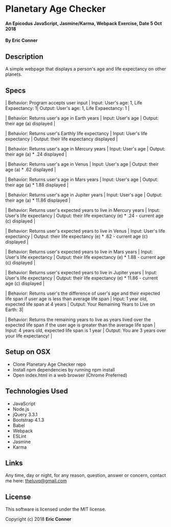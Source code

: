 # Planetary Age Checker

#### An Epicodus JavaScript, Jasmine/Karma, Webpack Exercise, Date 5 Oct 2018

#### By Eric Conner

## Description

A simple webpage that displays a person's age and life expectancy on other planets. 

## Specs

| Behavior: Program accepts user input | Input: User's age: 1, Life Expaectancy: 1| Output: User's age: 1, Life Expaectancy: 1 |

| Behavior: Returns user's age in Earth years | Input: User's age | Output: their age (a) displayed |

| Behavior: Returns user's Earthly life expectancy | Input: User's life expectancy | Output: their life expectancy displayed |

| Behavior: Returns user's age in Mercury years | Input: User's age | Output: their age (a) * .24 displayed |

| Behavior: Returns user's age in Venus | Input: User's age | Output: their age (a) * .62 displayed |

| Behavior: Returns user's age in Mars years | Input: User's age | Output: their age (a) * 1.88 displayed |

| Behavior: Returns user's age in Jupiter years | Input: User's age | Output: their age (a) * 11.86 displayed |

| Behavior: Returns user's expected years to live in Mercury years | Input: User's life expectancy | Output: their life expectancy (e) * .24 - current age (c) displayed |

| Behavior: Returns user's expected years to live in Venus | Input: User's life expectancy | Output: their life expectancy (e) * .62 - current age (c) displayed |

| Behavior: Returns user's expected years to live in Mars years | Input: User's life expectancy | Output: their life expectancy (e) * 1.88 - current age (c) displayed |

| Behavior: Returns user's expected years to live in Jupiter years | Input: User's life expectancy | Output: their life expectancy (e) * 11.86 - current age (c) displayed |

| Behavior: Returns user's the difference of user's age and their expected life span if user age is less than average life span | Input: 1 year old, expected life span at 4 years | Output: Your Remaining Years to Live on Earth: 3|

| Behavior: Returns the remaining years to live as years lived over the expected life span if the user age is greater than the average life span | Input: 4 years old, expected life span is 1 year | Output: You are 3 years over your life expectancy! |


## Setup on OSX

* Clone Planetary Age Checker repo
* Install npm dependencies by running npm install
* Open index.html in a web browser (Chrome Preferred)

## Technologies Used

* JavaScript
* Node.js
* jQuery 3.3.1
* Bootstrap 4.1.3
* Babel
* Webpack
* ESLint
* Jasmine
* Karma

## Links

Any time, day or night, for any reason, question, answer or concern, contact me here: theluvq@gmail.com

## License

This software is licensed under the MIT license.

Copyright (c) 2018 **Eric Conner**
